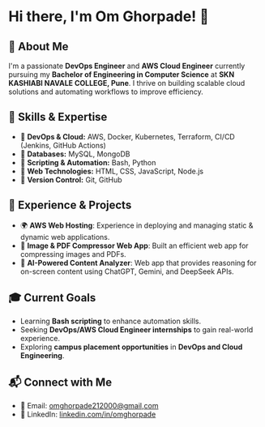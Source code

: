 # Hi there, I'm Om Ghorpade! 👋

## 🚀 About Me
I'm a passionate **DevOps Engineer** and **AWS Cloud Engineer** currently pursuing my 
**Bachelor of Engineering in Computer Science** at **SKN KASHIABI NAVALE COLLEGE, Pune**. 
I thrive on building scalable cloud solutions and automating workflows to improve efficiency.

## 🎯 Skills & Expertise
- 🔹 **DevOps & Cloud:** AWS, Docker, Kubernetes, Terraform, CI/CD (Jenkins, GitHub Actions)
- 🔹 **Databases:** MySQL, MongoDB
- 🔹 **Scripting & Automation:** Bash, Python
- 🔹 **Web Technologies:** HTML, CSS, JavaScript, Node.js
- 🔹 **Version Control:** Git, GitHub

## 💼 Experience & Projects
- 🌍 **AWS Web Hosting**: Experience in deploying and managing static & dynamic web applications.
- 🔧 **Image & PDF Compressor Web App**: Built an efficient web app for compressing images and PDFs.
- 🤖 **AI-Powered Content Analyzer**: Web app that provides reasoning for on-screen content using ChatGPT, Gemini, and DeepSeek APIs.

## 🎓 Current Goals
- Learning **Bash scripting** to enhance automation skills.
- Seeking **DevOps/AWS Cloud Engineer internships** to gain real-world experience.
- Exploring **campus placement opportunities** in **DevOps and Cloud Engineering**.

## 📬 Connect with Me
- 📧 Email: [omghorpade212000@gmail,com](mailto:omghorpade212000@gmail.com)
- 🔗 LinkedIn: [linkedin.com/in/omghorpade](www.linkedin.com/in/omghorpade)



